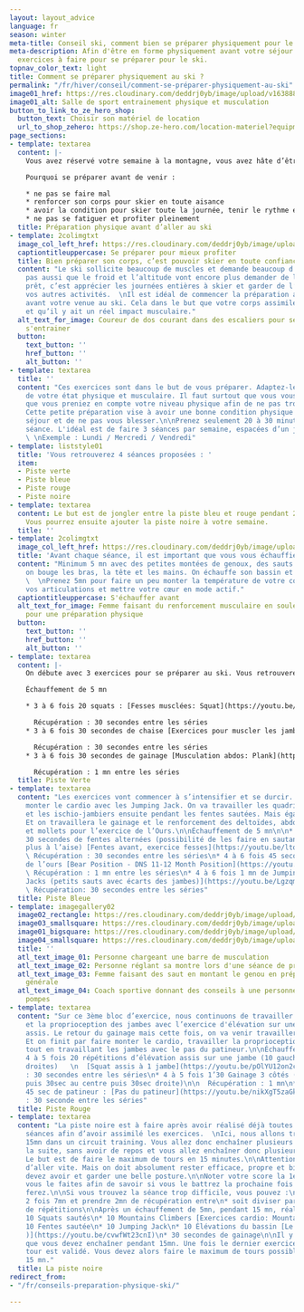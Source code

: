 ```yaml
---
layout: layout_advice
language: fr
season: winter
meta-title: Conseil ski, comment bien se préparer physiquement pour le ski alpin
meta-description: Afin d'être en forme physiquement avant votre séjour au ski, voilà quelques
  exercices à faire pour se préparer pour le ski.
topnav_color_text: light
title: Comment se préparer physiquement au ski ?
permalink: "/fr/hiver/conseil/comment-se-préparer-physiquement-au-ski"
image01_href: https://res.cloudinary.com/deddrj0yb/image/upload/v1638883617/website/summer/Coach-prive-entrainement_k9n3ap.jpg
image01_alt: Salle de sport entrainement physique et musculation
button_to_link_to_ze_hero_shop:
  button_text: Choisir son matériel de location
  url_to_shop_zehero: https://shop.ze-hero.com/location-materiel?equipmentslug=%2Flocation-ski&rental_quality=0&oldslug=%2Flocation-ski&subslug=%2Flocation-ski-adulte&start-date=30%2F11%2F2021&number_rental_days=1
page_sections:
- template: textarea
  content: |-
    Vous avez réservé votre semaine à la montagne, vous avez hâte d’être sur vos skis et de profiter du domaine skiable. Prêt pour dévaler les pistes à toute vitesse, de skier des heures. Peut-être même de faire un peu de hors-piste, quelques bosses et du carving ? Le ski reste tout de même très physique, en fonction de l’intensité que l’on y met. C’est un sport qui demande un effort constant et une bonne condition physique.

    Pourquoi se préparer avant de venir :

    * ne pas se faire mal
    * renforcer son corps pour skier en toute aisance
    * avoir la condition pour skier toute la journée, tenir le rythme et être efficace
    * ne pas se fatiguer et profiter pleinement
  title: Préparation physique avant d’aller au ski
- template: 2colimgtxt
  image_col_left_href: https://res.cloudinary.com/deddrj0yb/image/upload/v1638823042/website/summer/clique-images-hSB2HmJYaTo-unsplash_fd9n1t.jpg
  captiontitleuppercase: Se préparer pour mieux profiter
  title: Bien préparer son corps, c’est pouvoir skier en toute confiance et plus facilement.
  content: "Le ski sollicite beaucoup de muscles et demande beaucoup d’énergie. N’oubliez
    pas aussi que le froid et l’altitude vont encore plus demander de l'énergie. Être
    prêt, c’est apprécier les journées entières à skier et garder de l’énergie pour
    vos autres activités.  \nIl est idéal de commencer la préparation au moins 1 mois
    avant votre venue au ski. Cela dans le but que votre corps assimile les séances
    et qu’il y ait un réel impact musculaire."
  alt_text_for_image: Coureur de dos courant dans des escaliers pour se préparer et
    s'entrainer
  button:
    text_button: ''
    href_button: ''
    alt_button: ''
- template: textarea
  title: ''
  content: "Ces exercices sont dans le but de vous préparer. Adaptez-les en fonction
    de votre état physique et musculaire. Il faut surtout que vous vous écoutez et
    que vous preniez en compte votre niveau physique afin de ne pas trop en faire.
    Cette petite préparation vise à avoir une bonne condition physique pour votre
    séjour et de ne pas vous blesser.\n\nPrenez seulement 20 à 30 minutes pour une
    séance. L'idéal est de faire 3 séances par semaine, espacées d’un jour entre.
    \ \nExemple : Lundi / Mercredi / Vendredi"
- template: liststyle01
  title: 'Vous retrouverez 4 séances proposées : '
  item:
  - Piste verte
  - Piste bleue
  - Piste rouge
  - Piste noire
- template: textarea
  content: Le but est de jongler entre la piste bleu et rouge pendant 2 semaines.
    Vous pourrez ensuite ajouter la piste noire à votre semaine.
  title: ''
- template: 2colimgtxt
  image_col_left_href: https://res.cloudinary.com/deddrj0yb/image/upload/v1638883617/website/summer/entrainement-preparation-physique-femme_cqellq.jpg
  title: 'Avant chaque séance, il est important que vous vous échauffiez. '
  content: "Minimum 5 mn avec des petites montées de genoux, des sauts sur place,
    on bouge les bras, la tête et les mains. On échauffe son bassin et ses genoux.
    \  \nPrenez 5mn pour faire un peu monter la température de votre corps, échauffer
    vos articulations et mettre votre cœur en mode actif."
  captiontitleuppercase: S'échauffer avant
  alt_text_for_image: Femme faisant du renforcement musculaire en soulevant des poids
    pour une préparation physique
  button:
    text_button: ''
    href_button: ''
    alt_button: ''
- template: textarea
  content: |-
    On débute avec 3 exercices pour se préparer au ski. Vous retrouverez donc les Squats. La chaise, qui est un classique du renforcement musculaire et surtout des exercices de musculation en ski. Et enfin un classique, du gainage. On va donc cibler quadriceps et fessiers, de la résistance et ensuite on cible les abdominaux et lombaires.

    Échauffement de 5 mn

    * 3 à 6 fois 20 squats : [Fesses musclées: Squat](https://youtu.be/HFzk7HC3QM4 "Squat")

      Récupération : 30 secondes entre les séries
    * 3 à 6 fois 30 secondes de chaise [Exercices pour muscler les jambes: Wall Sit](https://youtu.be/y9v66nRKtJM)

      Récupération : 30 secondes entre les séries
    * 3 à 6 fois 30 secondes de gainage [Musculation abdos: Plank](https://youtu.be/auaPX7B2rV4)

      Récupération : 1 mn entre les séries
  title: Piste Verte
- template: textarea
  content: "Les exercices vont commencer à s’intensifier et se durcir. On va faire
    monter le cardio avec les Jumping Jack. On va travailler les quadriceps, les fessiers
    et les ischio-jambiers ensuite pendant les fentes sautées. Mais également la proprioception.
    Et on travaillera le gainage et le renforcement des deltoïdes, abdominaux, quadriceps
    et mollets pour l’exercice de l’Ours.\n\nÉchauffement de 5 mn\n\n* 4 à 6 fois
    30 secondes de fentes alternées (possibilité de les faire en sautant pour les
    plus à l’aise) [Fentes avant, exercice fesses](https://youtu.be/ltoCx6E1ajU)  \n
    \ Récupération : 30 secondes entre les séries\n* 4 à 6 fois 45 secondes position
    de l’ours [Bear Position - DNS 11-12 Month Position](https://youtu.be/G6917KA_Ub8)\n\n
    \ Récupération : 1 mn entre les séries\n* 4 à 6 fois 1 mn de Jumping Jack [Jumping
    Jacks (petits sauts avec écarts des jambes)](https://youtu.be/Lgzqm0WNQ_s)\n\n
    \ Récupération: 30 secondes entre les séries"
  title: Piste Bleue
- template: imagegallery02
  image02_rectangle: https://res.cloudinary.com/deddrj0yb/image/upload/v1638883617/website/summer/E-coaching_knbvly.jpg
  image03_smallsquare: https://res.cloudinary.com/deddrj0yb/image/upload/v1641820123/website/summer/clem-onojeghuo-n6gnCa77Urc-unsplash_kjjv0z.jpg
  image01_bigsquare: https://res.cloudinary.com/deddrj0yb/image/upload/v1641820123/website/summer/victor-freitas-KIzBvHNe7hY-unsplash_ymvrxl.jpg
  image04_smallsquare: https://res.cloudinary.com/deddrj0yb/image/upload/v1641820123/website/summer/jonathan-borba-R0y_bEUjiOM-unsplash_pbfvvw.jpg
  title: ''
  atl_text_image_01: Personne chargeant une barre de musculation
  atl_text_image_02: Personne réglant sa montre lors d'une séance de préparation physique
  atl_text_image_03: Femme faisant des saut en montant le genou en préparation physique
    générale
  atl_text_image_04: Coach sportive donnant des conseils à une personne faisant des
    pompes
- template: textarea
  content: "Sur ce 3ème bloc d’exercice, nous continuons de travailler sur la force
    et la proprioception des jambes avec l’exercice d'élévation sur une jambe en partant
    assis. Le retour du gainage mais cette fois, on va venir travailler les obliques.
    Et on finit par faire monter le cardio, travailler la proprioception et l’équilibre
    tout en travaillant les jambes avec le pas du patineur.\n\nÉchauffement de 5 mn\n\n*
    4 à 5 fois 20 répétitions d’élévation assis sur une jambe (10 gauches puis 10
    droites)   \n  [Squat assis à 1 jambe](https://youtu.be/pOlYU12on2c)\n\n  Récupération
    : 30 secondes entre les séries\n* 4 à 5 fois 1’30 Gainage 3 côtés (30sec gauche
    puis 30sec au centre puis 30sec droite)\n\n  Récupération : 1 mn\n* 4 à 5 fois
    45 sec de patineur : [Pas du patineur](https://youtu.be/nikXgT5zaGk)\n\n  Récupération
    : 30 seconde entre les séries"
  title: Piste Rouge
- template: textarea
  content: "La piste noire est à faire après avoir réalisé déjà toutes les autres
    séances afin d’avoir assimilé les exercices.  \nIci, nous allons travailler pendant
    15mn dans un circuit training. Vous allez donc enchaîner plusieurs exercices à
    la suite, sans avoir de repos et vous allez enchaîner donc plusieurs tours d’exercices.
    Le but est de faire le maximum de tours en 15 minutes.\n\nAttention, le but est
    d’aller vite. Mais on doit absolument rester efficace, propre et bien placé. Vous
    devez avoir et garder une belle posture.\n\nNoter votre score la 1er fois que
    vous le faites afin de savoir si vous le battrez la prochaine fois que vous le
    ferez.\n\nSi vous trouvez la séance trop difficile, vous pouvez :\n\n* soit faire
    2 fois 7mn et prendre 2mn de récupération entre\n* soit diviser par 2 le nombre
    de répétitions\n\nAprès un échauffement de 5mn, pendant 15 mn, réalisez :\n\n*
    10 Squats sautés\n* 10 Mountains Climbers [Exercices cardio: Mountain Climber](https://youtu.be/x-W86CmGpxA)\n*
    10 Fentes sautée\n* 10 Jumping Jack\n* 10 Élévations du bassin [Le pont ( P4P_id_84
    )](https://youtu.be/cvwfWt23cnI)\n* 30 secondes de gainage\n\nIl y a donc 6 exercices
    que vous devez enchaîner pendant 15mn. Une fois le dernier exercice fait, votre
    tour est validé. Vous devez alors faire le maximum de tours possibles pendant
    15 mn."
  title: La piste noire
redirect_from:
- "/fr/conseils-preparation-physique-ski/"

---
```

